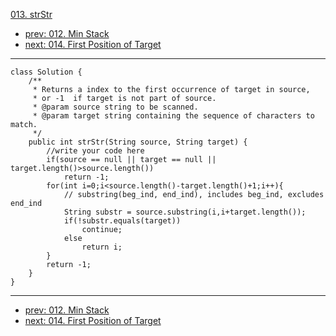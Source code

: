 [013. strStr](http://www.lintcode.com/problem/strstr)

- [prev: 012. Min Stack](012-min-stack.md)
- [next: 014. First Position of Target](014-first-position-of-target.md)

---

```
class Solution {
    /**
     * Returns a index to the first occurrence of target in source,
     * or -1  if target is not part of source.
     * @param source string to be scanned.
     * @param target string containing the sequence of characters to match.
     */
    public int strStr(String source, String target) {
        //write your code here
        if(source == null || target == null || target.length()>source.length()) 
            return -1;
        for(int i=0;i<source.length()-target.length()+1;i++){
            // substring(beg_ind, end_ind), includes beg_ind, excludes end_ind
            String substr = source.substring(i,i+target.length());
            if(!substr.equals(target))
                continue;
            else
                return i;
        }
        return -1;
    }
}
```

---

- [prev: 012. Min Stack](012-min-stack.md)
- [next: 014. First Position of Target](014-first-position-of-target.md)
